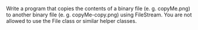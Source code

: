 Write a program that copies the contents of a binary file (e. g. copyMe.png) to another binary file (e. g. copyMe-copy.png) using FileStream. You are not allowed to use the File class or similar helper classes.

